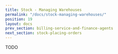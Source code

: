 ```yaml
---
title: Stock - Managing Warehouses
permalink: "/docs/stock-managing-warehouses/"
position: 19
layout: docs
prev_section: billing-service-and-finance-agents
next_section: stock-placing-orders
---
```


TODO
